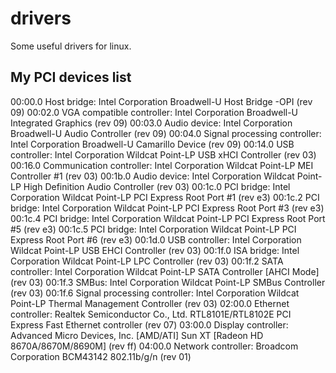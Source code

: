 # drivers
Some useful drivers for linux. 

## My PCI devices list
00:00.0 Host bridge: Intel Corporation Broadwell-U Host Bridge -OPI (rev 09)
00:02.0 VGA compatible controller: Intel Corporation Broadwell-U Integrated Graphics (rev 09)
00:03.0 Audio device: Intel Corporation Broadwell-U Audio Controller (rev 09)
00:04.0 Signal processing controller: Intel Corporation Broadwell-U Camarillo Device (rev 09)
00:14.0 USB controller: Intel Corporation Wildcat Point-LP USB xHCI Controller (rev 03)
00:16.0 Communication controller: Intel Corporation Wildcat Point-LP MEI Controller #1 (rev 03)
00:1b.0 Audio device: Intel Corporation Wildcat Point-LP High Definition Audio Controller (rev 03)
00:1c.0 PCI bridge: Intel Corporation Wildcat Point-LP PCI Express Root Port #1 (rev e3)
00:1c.2 PCI bridge: Intel Corporation Wildcat Point-LP PCI Express Root Port #3 (rev e3)
00:1c.4 PCI bridge: Intel Corporation Wildcat Point-LP PCI Express Root Port #5 (rev e3)
00:1c.5 PCI bridge: Intel Corporation Wildcat Point-LP PCI Express Root Port #6 (rev e3)
00:1d.0 USB controller: Intel Corporation Wildcat Point-LP USB EHCI Controller (rev 03)
00:1f.0 ISA bridge: Intel Corporation Wildcat Point-LP LPC Controller (rev 03)
00:1f.2 SATA controller: Intel Corporation Wildcat Point-LP SATA Controller [AHCI Mode] (rev 03)
00:1f.3 SMBus: Intel Corporation Wildcat Point-LP SMBus Controller (rev 03)
00:1f.6 Signal processing controller: Intel Corporation Wildcat Point-LP Thermal Management Controller (rev 03)
02:00.0 Ethernet controller: Realtek Semiconductor Co., Ltd. RTL8101E/RTL8102E PCI Express Fast Ethernet controller (rev 07)
03:00.0 Display controller: Advanced Micro Devices, Inc. [AMD/ATI] Sun XT [Radeon HD 8670A/8670M/8690M] (rev ff)
04:00.0 Network controller: Broadcom Corporation BCM43142 802.11b/g/n (rev 01)
